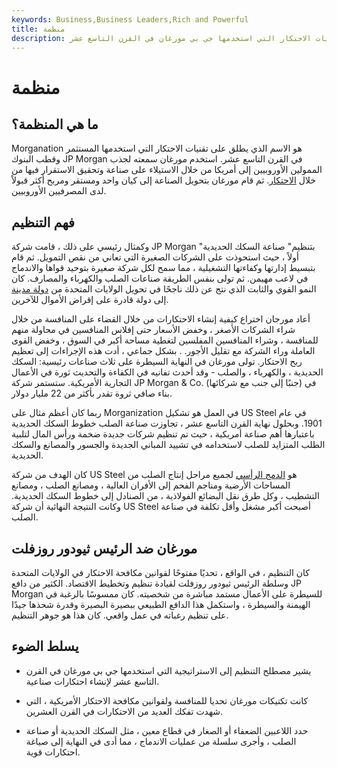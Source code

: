 ```yaml
---
keywords: Business,Business Leaders,Rich and Powerful
title: منظمة
description: يشير مصطلح التنظيم إلى تقنيات الاحتكار التي استخدمها جي بي مورغان في القرن التاسع عشر.
---
```


# منظمة
## ما هي المنظمة؟

Morganation هو الاسم الذي يطلق على تقنيات الاحتكار التي استخدمها المستثمر وقطب البنوك JP Morgan في القرن التاسع عشر. استخدم مورغان سمعته لجذب الممولين الأوروبيين إلى أمريكا من خلال الاستيلاء على صناعة وتحقيق الاستقرار فيها من خلال [الاحتكار](/monopoly). ثم قام مورغان بتحويل الصناعة إلى كيان واحد ومستقر ومربح أكثر قبولاً لدى المصرفيين الأوروبيين.

## فهم التنظيم

وكمثال رئيسي على ذلك ، قامت شركة JP Morgan "بتنظيم" صناعة السكك الحديدية أولاً ، حيث استحوذت على الشركات الصغيرة التي تعاني من نقص التمويل. ثم قام بتبسيط إدارتها وكفاءتها التشغيلية ، مما سمح لكل شركة صغيرة بتوحيد قواها والاندماج في لاعب مهيمن. ثم تولى بنفس الطريقة صناعات الصلب والكهرباء والمصارف. كان النمو القوي والثابت الذي نتج عن ذلك ناجحًا في تحويل الولايات المتحدة من [دولة مدينة](/debtor_nation) إلى دولة قادرة على إقراض الأموال للآخرين.

أعاد مورجان اختراع كيفية إنشاء الاحتكارات من خلال القضاء على المنافسة من خلال شراء الشركات الأصغر ، وخفض الأسعار حتى إفلاس المنافسين في محاولة منهم للمنافسة ، وشراء المنافسين المفلسين لتغطية مساحة أكبر في السوق ، وخفض القوى العاملة وراء الشركة مع تقليل الأجور. . بشكل جماعي ، أدت هذه الإجراءات إلى تعظيم ربح الاحتكار. تولى مورغان في النهاية السيطرة على ثلاث صناعات رئيسية: السكك الحديدية ، والكهرباء ، والصلب - وقد أحدث تفانيه في الكفاءة والتحديث ثورة في الأعمال التجارية الأمريكية. ستستمر شركة JP Morgan & Co. (جنبًا إلى جنب مع شركائها) في بناء صافي ثروة تقدر بأكثر من 22 مليار دولار.

ربما كان أعظم مثال على Morganization في العمل هو تشكيل US Steel في عام 1901. وبحلول نهاية القرن التاسع عشر ، تجاوزت صناعة الصلب خطوط السكك الحديدية باعتبارها أهم صناعة أمريكية ، حيث تم تنظيم شركات جديدة ضخمة ورأس المال لتلبية الطلب المتزايد للصلب لاستخدامه في تشييد المباني الجديدة والجسور والمصانع والسكك الحديدية.

كان الهدف من شركة US Steel هو [الدمج الرأسي](/verticalintegration) لجميع مراحل إنتاج الصلب من المساحات الأرضية ومناجم الفحم إلى الأفران العالية ، ومصانع الصلب ، ومصانع التشطيب ، وكل طرق نقل البضائع الفولاذية ، من الصنادل إلى خطوط السكك الحديدية. وكانت النتيجة النهائية أن شركة US Steel أصبحت أكبر مشغل وأقل تكلفة في صناعة الصلب.

## مورغان ضد الرئيس ثيودور روزفلت

كان التنظيم ، في الواقع ، تحديًا مفتوحًا لقوانين مكافحة الاحتكار في الولايات المتحدة وسلطة الرئيس ثيودور روزفلت لقيادة تنظيم وتخطيط الاقتصاد. الكثير من دافع JP Morgan للسيطرة على الأعمال مستمد مباشرة من شخصيته. كان ممسوسًا بالرغبة في الهيمنة والسيطرة ، واستكمل هذا الدافع الطبيعي ببصيرة البصيرة وقدرة شحذها جيدًا على تنظيم رغباته في عمل واقعي. كان هذا هو جوهر التنظيم.

## يسلط الضوء

- يشير مصطلح التنظيم إلى الاستراتيجية التي استخدمها جي بي مورغان في القرن التاسع عشر لإنشاء احتكارات صناعية.

- كانت تكتيكات مورغان تحديا للمنافسة ولقوانين مكافحة الاحتكار الأمريكية ، التي شهدت تفكك العديد من الاحتكارات في القرن العشرين.

- حدد اللاعبين الضعفاء أو الصغار في قطاع معين ، مثل السكك الحديدية أو صناعة الصلب ، وأجرى سلسلة من عمليات الاندماج ، مما أدى في النهاية إلى صياغة احتكارات قوية.

